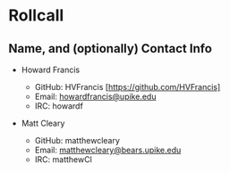 Rollcall
========

Name, and (optionally) Contact Info
-------------------------------------------------


* Howard Francis
	* GitHub: HVFrancis [https://github.com/HVFrancis]
	* Email: howardfrancis@upike.edu
	* IRC: howardf
  
* Matt Cleary
	* GitHub: matthewcleary
	* Email: matthewcleary@bears.upike.edu
	* IRC: matthewCl
